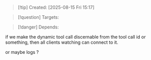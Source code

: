 
>[!tip] Created: [2025-08-15 Fri 15:17]

>[!question] Targets: 

>[!danger] Depends: 

if we make the dynamic tool call discernable from the tool call id or something, then all clients watching can connect to it.

or maybe logs ?